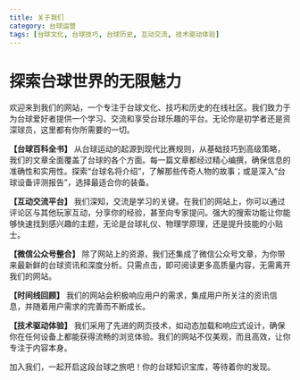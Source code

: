 ```yaml
---
title: 关于我们
category: 台球运营
tags: [台球文化, 台球技巧, 台球历史, 互动交流, 技术驱动体验]
---
```

# 探索台球世界的无限魅力

欢迎来到我们的网站，一个专注于台球文化、技巧和历史的在线社区。我们致力于为台球爱好者提供一个学习、交流和享受台球乐趣的平台。无论你是初学者还是资深球员，这里都有你所需要的一切。

**【台球百科全书】**
从台球运动的起源到现代比赛规则，从基础技巧到高级策略，我们的文章全面覆盖了台球的各个方面。每一篇文章都经过精心编撰，确保信息的准确性和实用性。探索“台球名将介绍”，了解那些传奇人物的故事；或是深入“台球设备评测报告”，选择最适合你的装备。

**【互动交流平台】**
我们深知，交流是学习的关键。在我们的网站上，你可以通过评论区与其他玩家互动，分享你的经验，甚至向专家提问。强大的搜索功能让你能够快速找到感兴趣的主题，无论是台球礼仪、物理学原理，还是提升技能的小贴士。

**【微信公众号整合】**
除了网站上的资源，我们还集成了微信公众号文章，为你带来最新鲜的台球资讯和深度分析。只需点击，即可阅读更多高质量内容，无需离开我们的网站。

**【时间线回顾】**
我们的网站会积极响应用户的需求，集成用户所关注的资讯信息，并随着用户需求的完善而不断成长。

**【技术驱动体验】**
我们采用了先进的网页技术，如动态加载和响应式设计，确保你在任何设备上都能获得流畅的浏览体验。我们的网站不仅美观，而且高效，让你专注于内容本身。

加入我们，一起开启这段台球之旅吧！你的台球知识宝库，等待着你的发现。